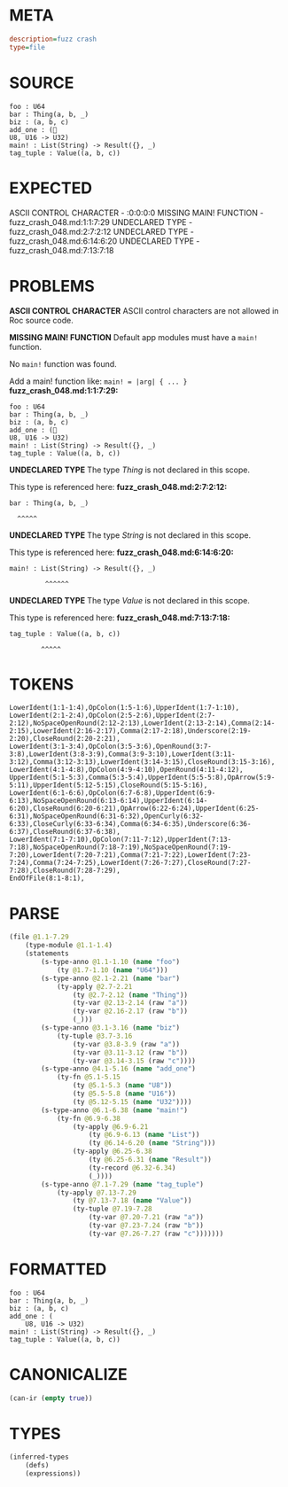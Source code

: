 # META
~~~ini
description=fuzz crash
type=file
~~~
# SOURCE
~~~roc
foo : U64
bar : Thing(a, b, _)
biz : (a, b, c)
add_one : (
U8, U16 -> U32)
main! : List(String) -> Result({}, _)
tag_tuple : Value((a, b, c))
~~~
# EXPECTED
ASCII CONTROL CHARACTER - :0:0:0:0
MISSING MAIN! FUNCTION - fuzz_crash_048.md:1:1:7:29
UNDECLARED TYPE - fuzz_crash_048.md:2:7:2:12
UNDECLARED TYPE - fuzz_crash_048.md:6:14:6:20
UNDECLARED TYPE - fuzz_crash_048.md:7:13:7:18
# PROBLEMS
**ASCII CONTROL CHARACTER**
ASCII control characters are not allowed in Roc source code.



**MISSING MAIN! FUNCTION**
Default app modules must have a `main!` function.

No `main!` function was found.

Add a main! function like:
`main! = |arg| { ... }`
**fuzz_crash_048.md:1:1:7:29:**
```roc
foo : U64
bar : Thing(a, b, _)
biz : (a, b, c)
add_one : (
U8, U16 -> U32)
main! : List(String) -> Result({}, _)
tag_tuple : Value((a, b, c))
```


**UNDECLARED TYPE**
The type _Thing_ is not declared in this scope.

This type is referenced here:
**fuzz_crash_048.md:2:7:2:12:**
```roc
bar : Thing(a, b, _)
```
      ^^^^^


**UNDECLARED TYPE**
The type _String_ is not declared in this scope.

This type is referenced here:
**fuzz_crash_048.md:6:14:6:20:**
```roc
main! : List(String) -> Result({}, _)
```
             ^^^^^^


**UNDECLARED TYPE**
The type _Value_ is not declared in this scope.

This type is referenced here:
**fuzz_crash_048.md:7:13:7:18:**
```roc
tag_tuple : Value((a, b, c))
```
            ^^^^^


# TOKENS
~~~zig
LowerIdent(1:1-1:4),OpColon(1:5-1:6),UpperIdent(1:7-1:10),
LowerIdent(2:1-2:4),OpColon(2:5-2:6),UpperIdent(2:7-2:12),NoSpaceOpenRound(2:12-2:13),LowerIdent(2:13-2:14),Comma(2:14-2:15),LowerIdent(2:16-2:17),Comma(2:17-2:18),Underscore(2:19-2:20),CloseRound(2:20-2:21),
LowerIdent(3:1-3:4),OpColon(3:5-3:6),OpenRound(3:7-3:8),LowerIdent(3:8-3:9),Comma(3:9-3:10),LowerIdent(3:11-3:12),Comma(3:12-3:13),LowerIdent(3:14-3:15),CloseRound(3:15-3:16),
LowerIdent(4:1-4:8),OpColon(4:9-4:10),OpenRound(4:11-4:12),
UpperIdent(5:1-5:3),Comma(5:3-5:4),UpperIdent(5:5-5:8),OpArrow(5:9-5:11),UpperIdent(5:12-5:15),CloseRound(5:15-5:16),
LowerIdent(6:1-6:6),OpColon(6:7-6:8),UpperIdent(6:9-6:13),NoSpaceOpenRound(6:13-6:14),UpperIdent(6:14-6:20),CloseRound(6:20-6:21),OpArrow(6:22-6:24),UpperIdent(6:25-6:31),NoSpaceOpenRound(6:31-6:32),OpenCurly(6:32-6:33),CloseCurly(6:33-6:34),Comma(6:34-6:35),Underscore(6:36-6:37),CloseRound(6:37-6:38),
LowerIdent(7:1-7:10),OpColon(7:11-7:12),UpperIdent(7:13-7:18),NoSpaceOpenRound(7:18-7:19),NoSpaceOpenRound(7:19-7:20),LowerIdent(7:20-7:21),Comma(7:21-7:22),LowerIdent(7:23-7:24),Comma(7:24-7:25),LowerIdent(7:26-7:27),CloseRound(7:27-7:28),CloseRound(7:28-7:29),
EndOfFile(8:1-8:1),
~~~
# PARSE
~~~clojure
(file @1.1-7.29
	(type-module @1.1-1.4)
	(statements
		(s-type-anno @1.1-1.10 (name "foo")
			(ty @1.7-1.10 (name "U64")))
		(s-type-anno @2.1-2.21 (name "bar")
			(ty-apply @2.7-2.21
				(ty @2.7-2.12 (name "Thing"))
				(ty-var @2.13-2.14 (raw "a"))
				(ty-var @2.16-2.17 (raw "b"))
				(_)))
		(s-type-anno @3.1-3.16 (name "biz")
			(ty-tuple @3.7-3.16
				(ty-var @3.8-3.9 (raw "a"))
				(ty-var @3.11-3.12 (raw "b"))
				(ty-var @3.14-3.15 (raw "c"))))
		(s-type-anno @4.1-5.16 (name "add_one")
			(ty-fn @5.1-5.15
				(ty @5.1-5.3 (name "U8"))
				(ty @5.5-5.8 (name "U16"))
				(ty @5.12-5.15 (name "U32"))))
		(s-type-anno @6.1-6.38 (name "main!")
			(ty-fn @6.9-6.38
				(ty-apply @6.9-6.21
					(ty @6.9-6.13 (name "List"))
					(ty @6.14-6.20 (name "String")))
				(ty-apply @6.25-6.38
					(ty @6.25-6.31 (name "Result"))
					(ty-record @6.32-6.34)
					(_))))
		(s-type-anno @7.1-7.29 (name "tag_tuple")
			(ty-apply @7.13-7.29
				(ty @7.13-7.18 (name "Value"))
				(ty-tuple @7.19-7.28
					(ty-var @7.20-7.21 (raw "a"))
					(ty-var @7.23-7.24 (raw "b"))
					(ty-var @7.26-7.27 (raw "c")))))))
~~~
# FORMATTED
~~~roc
foo : U64
bar : Thing(a, b, _)
biz : (a, b, c)
add_one : (
	U8, U16 -> U32)
main! : List(String) -> Result({}, _)
tag_tuple : Value((a, b, c))
~~~
# CANONICALIZE
~~~clojure
(can-ir (empty true))
~~~
# TYPES
~~~clojure
(inferred-types
	(defs)
	(expressions))
~~~
